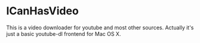 # ICanHasVideo
This is a video downloader for youtube and most other sources. Actually it's just a basic youtube-dl frontend for Mac OS X.

